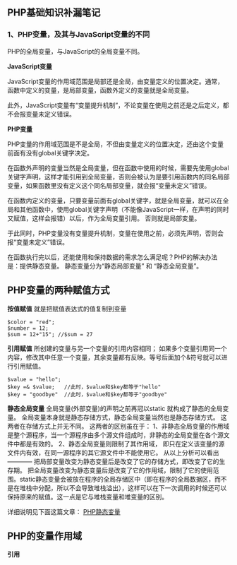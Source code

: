## PHP基础知识补漏笔记

### 1、PHP变量，及其与JavaScript变量的不同

PHP的全局变量，与JavaScript的全局变量不同。

**JavaScript变量**

JavaScript变量的作用域范围是局部还是全局，由变量定义的位置决定。通常，函数中定义的变量，是局部变量，函数外定义的变量就是全局变量。

此外，JavaScript变量有“变量提升机制”，不论变量在使用之前还是之后定义，都不会报变量未定义错误。

**PHP变量**

PHP变量的作用域范围是不是全局，不但由变量定义的位置决定，还由这个变量前面有没有global关键字决定。

在函数外声明的变量当然是全局变量，但在函数中使用的时候，需要先使用global关键字声明，这样才能引用到全局变量，否则会被认为是要引用函数内的同名局部变量，如果函数里没有定义这个同名局部变量，就会报“变量未定义”错误。

在函数内定义的变量，只要变量前面有global关键字，就是全局变量，就可以在全局和其他函数中，使用global关键字声明（不能像JavaScript一样，在声明的同时又赋值，这样会报错）以后，作为全局变量引用。
否则就是局部变量。

于此同时，PHP变量没有变量提升机制，变量在使用之前，必须先声明，否则会报“变量未定义”错误。

在函数执行完以后，还能使用和保持数据的需求怎么满足呢？PHP的解决办法是：提供静态变量。
静态变量分为“静态局部变量”  和 “静态全局变量”。


## PHP变量的两种赋值方式

**按值赋值**
就是把赋值表达式的值复制到变量

	$color = "red";
	$number = 12;
	$sum = 12+"15"; //$sum = 27


**引用赋值**
所创建的变量与另一个变量的引用内容相同；
如果多个变量引用同一个内容，修改其中任意一个变量，其余变量都有反映。等号后面加个&符号就可以进行引用赋值。

	$value = "hello";
	$key =& $value;	  //此时，$value和$key都等于"hello"
	$key = "goodbye"  //此时，$value和$key都等于"goodbye"




**静态全局变量**
全局变量(外部变量)的声明之前再冠以static 就构成了静态的全局变量。
全局变量本身就是静态存储方式，静态全局变量当然也是静态存储方式。
这两者在存储方式上并无不同。
这两者的区别虽在于：
1、非静态全局变量的作用域是整个源程序，当一个源程序由多个源文件组成时，非静态的全局变量在各个源文件中都是有效的。
2、静态全局变量则限制了其作用域， 即只在定义该变量的源文件内有效，在同一源程序的其它源文件中不能使用它。
从以上分析可以看出————
把局部变量改变为静态变量后是改变了它的存储方式，即改变了它的生存期。
把全局变量改变为静态变量后是改变了它的作用域，限制了它的使用范围。static静态变量会被放在程序的全局存储区中（即在程序的全局数据区，而不是在堆栈中分配，所以不会导致堆栈溢出），这样可以在下一次调用的时候还可以保持原来的赋值。这一点是它与堆栈变量和堆变量的区别。


详细说明见下面这篇文章：
[PHP静态变量](https://www.cnblogs.com/52php/p/5658171.html "PHP静态变量")

## PHP的变量作用域

**引用**


